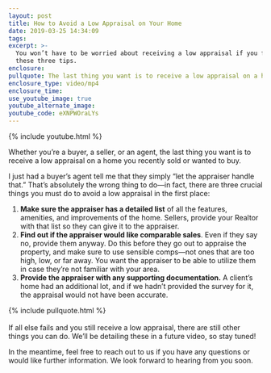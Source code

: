 ```yaml
---
layout: post
title: How to Avoid a Low Appraisal on Your Home
date: 2019-03-25 14:34:09
tags:
excerpt: >-
  You won’t have to be worried about receiving a low appraisal if you follow
  these three tips.
enclosure:
pullquote: The last thing you want is to receive a low appraisal on a home.
enclosure_type: video/mp4
enclosure_time:
use_youtube_image: true
youtube_alternate_image:
youtube_code: eXNPWOraLYs
---
```


{% include youtube.html %}

Whether you’re a buyer, a seller, or an agent, the last thing you want is to receive a low appraisal on a home you recently sold or wanted to buy.

I just had a buyer’s agent tell me that they simply “let the appraiser handle that.” That’s absolutely the wrong thing to do—in fact, there are three crucial things you must do to avoid a low appraisal in the first place:

1. **Make sure the appraiser has a detailed list** of all the features, amenities, and improvements of the home. Sellers, provide your Realtor with that list so they can give it to the appraiser.
2. **Find out if the appraiser would like comparable sales**. Even if they say no, provide them anyway. Do this before they go out to appraise the property, and make sure to use sensible comps—not ones that are too high, low, or far away. You want the appraiser to be able to utilize them in case they’re not familiar with your area.
3. **Provide the appraiser with any supporting documentation.** A client’s home had an additional lot, and if we hadn’t provided the survey for it, the appraisal would not have been accurate.

{% include pullquote.html %}<br>​​​​​<br>If all else fails and you still receive a low appraisal, there are still other things you can do. We’ll be detailing these in a future video, so stay tuned!

In the meantime, feel free to reach out to us if you have any questions or would like further information. We look forward to hearing from you soon.<br>&nbsp;
